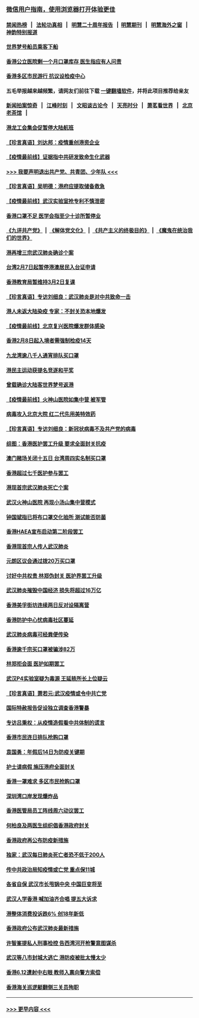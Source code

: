 ### [微信用户指南，使用浏览器打开体验更佳](https://github.com/gfw-breaker/banned-news1/blob/master/indexes/wechat-guide.md?t=0)
#### [禁闻热榜](热点新闻.md?t=0)  &nbsp;&nbsp;|&nbsp;&nbsp; [法轮功真相](https://github.com/gfw-breaker/truth/blob/master/README.md?t=0) &nbsp;&nbsp;|&nbsp;&nbsp; [明慧二十周年报告](https://github.com/gfw-breaker/mh-reports/blob/master/README.md?t=0) &nbsp;&nbsp;|&nbsp;&nbsp;[明慧期刊](https://github.com/gfw-breaker/mh-qikan) &nbsp;&nbsp;|&nbsp;&nbsp; [明慧海外之窗](https://github.com/gfw-breaker/mh-news/blob/master/README.md?t=0) &nbsp;&nbsp;|&nbsp;&nbsp; [神韵特别报道](https://github.com/gfw-breaker/mh-news/blob/master/shenyun.md?t=0)
#### [世界梦号船员乘客下船](../pages/nsc415/n11856883.md?t=02101033) 
#### [香港公立医院剩一个月口罩库存 医生指应有人问责](../pages/nsc415/n11856875.md?t=02101033) 
#### [香港多区市民游行 抗议设检疫中心](../pages/nsc415/n11856866.md?t=02101033) 
#### 五毛举报越来越频繁，请网友们前往下载 [一键翻墙软件](https://github.com/gfw-breaker/ssr-accounts)，并将此项目推荐给亲友
#### [新闻拍案惊奇](https://github.com/gfw-breaker/banned-news1/blob/master/pages/link4.md) &nbsp;&nbsp;|&nbsp;&nbsp; [江峰时刻](https://github.com/gfw-breaker/banned-news1/blob/master/pages/link4.md) &nbsp;&nbsp;|&nbsp;&nbsp; [文昭谈古论今](https://github.com/gfw-breaker/banned-news1/blob/master/pages/link4.md) &nbsp;&nbsp;|&nbsp;&nbsp; [天亮时分](https://github.com/gfw-breaker/banned-news1/blob/master/pages/link4.md) &nbsp;&nbsp;|&nbsp;&nbsp; [萧茗看世界](https://github.com/gfw-breaker/banned-news1/blob/master/pages/link4.md) &nbsp;&nbsp;|&nbsp;&nbsp; [北京老茶馆](https://github.com/gfw-breaker/banned-news1/blob/master/pages/link4.md) &nbsp;&nbsp;|&nbsp;&nbsp; 
#### [港龙工会集会促暂停大陆航班](../pages/nsc415/n11856840.md?t=02101033) 
#### [【珍言真语】刘达邦：疫情重创港资企业](../pages/nsc415/n11854274.md?t=02101033) 
#### [【疫情最前线】证据指中共研发致命生化武器](../pages/nsc415/n11853087.md?t=02101033) 
#### [>>> 我要声明退出共产党、共青团、少年队 <<<](https://github.com/begood0513/goodnews/blob/master/quit/letter.md) 
#### [【珍言真语】吴明德：港府应提取储备救急](../pages/nsc415/n11852734.md?t=02101033) 
#### [【疫情最前线】武汉实验室抢专利不慎泄密](../pages/nsc415/n11850310.md?t=02101033) 
#### [香港口罩不足 医学会指至少十诊所暂停业](../pages/nsc415/n11850301.md?t=02101033) 
#### [《九评共产党》](https://github.com/begood0513/9ping.md/blob/master/README.md) &nbsp;|&nbsp; [《解体党文化》](../../../../jtdwh.md/blob/master/README.md)  &nbsp;|&nbsp; [《共产主义的终极目的》](../../../../gczydzjmd.md/blob/master/README.md) &nbsp;|&nbsp; [《魔鬼在统治我们的世界》](../../../../mgztzwmdsj.md/blob/master/README.md) 
#### [港再增三宗武汉肺炎确诊个案](../pages/nsc415/n11850328.md?t=02101033) 
#### [台湾2月7日起暂停港澳居民入台证申请](../pages/nsc415/n11850304.md?t=02101033) 
#### [香港教育局暂维持3月2日复课](../pages/nsc415/n11850260.md?t=02101033) 
#### [【珍言真语】专访刘细良：武汉肺炎是对中共致命一击](../pages/nsc415/n11849934.md?t=02101033) 
#### [港人未返大陆染疫 专家：不封关恐本地爆发](../pages/nsc415/n11848021.md?t=02101033) 
#### [【疫情最前线】北京复兴医院爆发群体感染](../pages/nsc415/n11847626.md?t=02101033) 
#### [香港2月8日起入境者需强制检疫14天](../pages/nsc415/n11847658.md?t=02101033) 
#### [九龙湾逾八千人通宵排队买口罩](../pages/nsc415/n11847647.md?t=02101033) 
#### [港民主运动获提名竞逐和平奖](../pages/nsc415/n11847633.md?t=02101033) 
#### [曾载确诊大陆客世界梦号返港](../pages/nsc415/n11847608.md?t=02101033) 
#### [【疫情最前线】火神山医院如集中营 被军管](../pages/nsc415/n11847524.md?t=02101033) 
#### [病毒攻入北京大院 红二代先用美特效药](../pages/nsc415/n11847427.md?t=02101033) 
#### [【珍言真语】专访刘细良：新冠状病毒不及共产党的病毒](../pages/nsc415/n11847164.md?t=02101033) 
#### [组图：香港医护罢工升级 要求全面封关抗疫](../pages/nsc415/n11844107.md?t=02101033) 
#### [澳门赌场关闭十五日 台湾周四实名制买口罩](../pages/nsc415/n11845083.md?t=02101033) 
#### [香港超过七千医护参与罢工](../pages/nsc415/n11845051.md?t=02101033) 
#### [港现首宗武汉肺炎死亡个案](../pages/nsc415/n11844998.md?t=02101033) 
#### [武汉火神山医院 再现小汤山集中营模式](../pages/nsc415/n11844763.md?t=02101033) 
#### [钟国斌指已将布口罩交化验所 测试能否防菌](../pages/nsc415/n11842783.md?t=02101033) 
#### [香港HAEA宣布启动第二阶段罢工](../pages/nsc415/n11842723.md?t=02101033) 
#### [香港现首宗人传人武汉肺炎](../pages/nsc415/n11842766.md?t=02101033) 
#### [元朗区议会通过拨20万买口罩](../pages/nsc415/n11842754.md?t=02101033) 
#### [讨好中共权贵 林郑伪封关 医护界罢工升级](../pages/nsc415/n11842359.md?t=02101033) 
#### [武汉肺炎摧毁中国经济 损失将超过16万亿](../pages/nsc415/n11839723.md?t=02101033) 
#### [香港美孚街坊连续两日反对设隔离营](../pages/nsc415/n11839962.md?t=02101033) 
#### [香港防护中心忧病毒社区蔓延](../pages/nsc415/n11839933.md?t=02101033) 
#### [武汉肺炎病毒可经粪便传染](../pages/nsc415/n11839939.md?t=02101033) 
#### [香港逾千宗买口罩被骗涉82万](../pages/nsc415/n11839914.md?t=02101033) 
#### [林郑拒会面 医护如期罢工](../pages/nsc415/n11839892.md?t=02101033) 
#### [武汉P4实验室疑为毒源 王延轶所长上位疑云](../pages/nsc415/n11835543.md?t=02101033) 
#### [【珍言真语】萧若元:武汉疫情或令中共亡党](../pages/nsc415/n11829394.md?t=02101033) 
#### [国际特赦报告促设独立调查香港警暴](../pages/nsc415/n11833845.md?t=02101033) 
#### [专访吕秉权：从疫情造假看中共体制的谎言](../pages/nsc415/n11833813.md?t=02101033) 
#### [香港市民连日排队抢购口罩](../pages/nsc415/n11833794.md?t=02101033) 
#### [袁国勇：年假后14日为防疫关键期](../pages/nsc415/n11831088.md?t=02101033) 
#### [护士请病假 施压港府全面封关](../pages/nsc415/n11831030.md?t=02101033) 
#### [香港一罩难求 多区市民抢购口罩](../pages/nsc415/n11831002.md?t=02101033) 
#### [深圳湾口岸发现爆炸品](../pages/nsc415/n11828802.md?t=02101033) 
#### [香港医管局员工阵线周六动议罢工](../pages/nsc415/n11828762.md?t=02101033) 
#### [何柏良及两医生组织倡香港政府封关](../pages/nsc415/n11828749.md?t=02101033) 
#### [香港政府再公布防疫新措施](../pages/nsc415/n11828716.md?t=02101033) 
#### [独家：武汉每日肺炎死亡者恐不低于200人](../pages/nsc415/n11828240.md?t=02101033) 
#### [传中共政治局知疫情或亡党 重点保11城](../pages/nsc415/n11828145.md?t=02101033) 
#### [各省自保 武汉市长甩锅中央 中国巨变将至](../pages/nsc415/n11828021.md?t=02101033) 
#### [武汉人学香港 喊加油齐合唱 提五大诉求](../pages/nsc415/n11827046.md?t=02101033) 
#### [港整体消费投诉跌6% 创18年新低](../pages/nsc415/n11817280.md?t=02101033) 
#### [香港政府公布武汉肺炎最新措施](../pages/nsc415/n11817152.md?t=02101033) 
#### [许智峯提私人刑事检控 告西湾河开枪警意图谋杀](../pages/nsc415/n11817132.md?t=02101033) 
#### [武汉等八市封城大逃亡 港防疫被批太慢太少](../pages/nsc415/n11817058.md?t=02101033) 
#### [香港6.12遭射中右眼 教师入禀向警方索偿](../pages/nsc415/n11814678.md?t=02101033) 
#### [香港海关巡逻艇翻侧三关员殉职](../pages/nsc415/n11814604.md?t=02101033) 

----
#### [ >>> 更早内容 <<< ](../indexes/nsc415-earlier.md)
